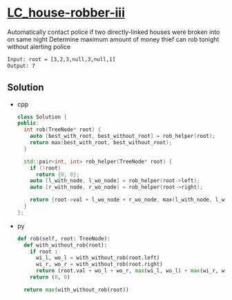 # [LC_house-robber-iii](https://leetcode.com/problems/house-robber-iii)

Automatically contact police if two directly-linked houses were broken into on same night
Determine maximum amount of money thief can rob tonight without alerting police

```txt
Input: root = [3,2,3,null,3,null,1]
Output: 7
```

## Solution

* cpp

  ```cpp
  class Solution {
  public:
    int rob(TreeNode* root) {
      auto [best_with_root, best_without_root] = rob_helper(root);
      return max(best_with_root, best_without_root);
    }

    std::pair<int, int> rob_helper(TreeNode* root) {
      if (!root)
        return {0, 0};
      auto [l_with_node, l_wo_node] = rob_helper(root->left);
      auto [r_with_node, r_wo_node] = rob_helper(root->right);

      return {root->val + l_wo_node + r_wo_node, max(l_with_node, l_wo_node) + max(r_with_node, r_wo_node)};
    }
  };
  ```

* py

  ```py
  def rob(self, root: TreeNode):
    def with_without_rob(root):
      if root :
        wi_l, wo_l = with_without_rob(root.left)
        wi_r, wo_r = with_without_rob(root.right)
        return (root.val + wo_l + wo_r, max(wi_l, wo_l) + max(wi_r, wo_r))
      return (0, 0)

    return max(with_without_rob(root))
  ```
